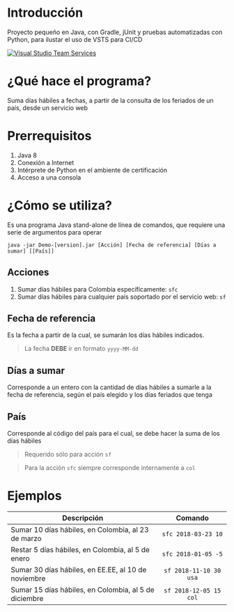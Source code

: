 # Introducción
Proyecto pequeño en Java, con Gradle, jUnit y pruebas automatizadas con Python, para ilustar el uso de VSTS para CI/CD

[![Visual Studio Team Services](https://sophosproyectos.visualstudio.com/_apis/public/build/definitions/92704e0a-93c2-4444-a919-6df362b72412/2/badge)](https://sophosproyectos.visualstudio.com/_apis/public/build/definitions/92704e0a-93c2-4444-a919-6df362b72412/2/badge)

# ¿Qué hace el programa?

Suma días hábiles a fechas, a partir de la consulta de los feriados de un país, desde un servicio web

# Prerrequisitos

1. Java 8
1. Conexión a Internet
1. Intérprete de Python en el ambiente de certificación
1. Acceso a una consola

# ¿Cómo se utiliza?

Es una programa Java stand-alone de línea de comandos, que requiere una serie de argumentos para operar

```
java -jar Demo-[version].jar [Acción] [Fecha de referencia] [Días a sumar] [[País]]
```

## Acciones
1. Sumar días hábiles para Colombia específicamente: `sfc`
1. Sumar días hábiles para cualquier país soportado por el servicio web: `sf`

## Fecha de referencia

Es la fecha a partir de la cual, se sumarán los días hábiles indicados.
> La fecha **DEBE** ir en formato `yyyy-MM-dd`

## Días a sumar

Corresponde a un entero con la cantidad de días hábiles a sumarle a la fecha de referencia, según el país elegido y los días feriados que tenga

## País

Corresponde al código del país para el cual, se debe hacer la suma de los días hábiles
> Requerido sólo para acción `sf`

> Para la acción `sfc` siempre corresponde internamente a `col`

# Ejemplos

| Descripción                                           |         Comando        |
|-------------------------------------------------------|:----------------------:|
| Sumar 10 días hábiles, en Colombia, al 23 de marzo    |   `sfc 2018-03-23 10`  |
| Restar 5 días hábiles, en Colombia, al 5 de enero     |   `sfc 2018-01-05 -5`  |
| Sumar 30 días hábiles, en EE.EE, al 10 de noviembre   | `sf 2018-11-10 30 usa` |
| Sumar 15 días hábiles, en Colombia, al 5 de diciembre | `sf 2018-12-05 15 col` |
